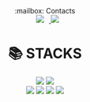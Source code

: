 <div align="center">:mailbox: Contacts</div>
<div align="center"><a href="https://instagram.com/ye.hyun__/">
    <img 
        src="http://img.shields.io/badge/-Instagram-black?style=flat&logo=Instagram&link=https://instagram.com/ye.hyun__/"
        style="height : auto; margin-left : 10px; margin-right : 10px;"/>
</a>
    <a href="https://discord.com/users/731768613110808596">
    <img src="https://img.shields.io/badge/discord-5865F2?style=for-the-badge&logo=discord&logoColor=white">
</a>
</div>
<div align=center><h1>📚 STACKS</h1>
<img src="https://img.shields.io/badge/java-007396?style=for-the-badge&logo=java&logoColor=white">
<img src="https://img.shields.io/badge/c-00599C?style=for-the-badge&logo=C&logoColor=white">
<br>


<img src="https://img.shields.io/badge/html5-E34F26?style=for-the-badge&logo=html5&logoColor=white">
<img src="https://img.shields.io/badge/css-1572B6?style=for-the-badge&logo=css3&logoColor=white"> 
<img src="https://img.shields.io/badge/javascript-F7DF1E?style=for-the-badge&logo=javascript&logoColor=black"> 
<img src="https://img.shields.io/badge/react-61DAFB?style=for-the-badge&logo=react&logoColor=black"> 
<br>
</div>


